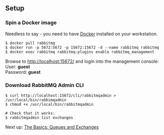 ## Setup

### Spin a Docker image

Needless to say - you need to have [Docker](https://www.docker.com/products/overview) installed on your workstation.

```
$ docker pull rabbitmq
$ docker run -p 5672:5672 -p 15672:15672 -d --name rabbitmq rabbitmq
$ docker exec rabbitmq rabbitmq-plugins enable rabbitmq_management
```

Browse to [http://localhost:15672/](http://localhost:15672) and login into the management console:  
User: **guest**  
Password: **guest**

### Download RabbitMQ Admin CLI

```
$ curl http://localhost:15672/cli/rabbitmqadmin > /usr/local/bin/rabbimqadmin
$ chmod +x /usr/local/bin/rabbitmqadmin

# Check that it works:
$ rabbitmqadmin list exchanges 
```

Next up: [The Basics: Queues and Exchanges](basics.md)
